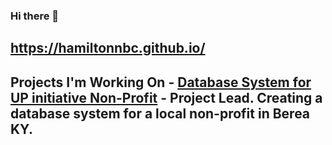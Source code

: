 ### Hi there 👋 
## https://hamiltonnbc.github.io/
## Projects I'm Working On - [Database System for UP initiative Non-Profit](https://github.com/2024-databases-bereacollege/client-project-up-unhoused-persons-initiative-team.git) - Project Lead. Creating a database system for a local non-profit in Berea KY.

<!--
**hamiltonnBC/hamiltonnBC** is a ✨ _special_ ✨ repository because its `README.md` (this file) appears on your GitHub profile.

Here are some ideas to get you started:

- 🔭 I’m currently working on ...
- 🌱 I’m currently learning ...
- 👯 I’m looking to collaborate on ...
- 🤔 I’m looking for help with ...
- 💬 Ask me about ...
- 📫 How to reach me: ...
- 😄 Pronouns: ...
- ⚡ Fun fact: ...
-->

